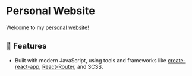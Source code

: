 # Personal Website

Welcome to my [personal website](https://yizhou.me)!

## 🚀 Features

- Built with modern JavaScript, using tools and frameworks like [create-react-app](https://github.com/facebook/create-react-app), [React-Router](https://reactrouter.com/), and SCSS.